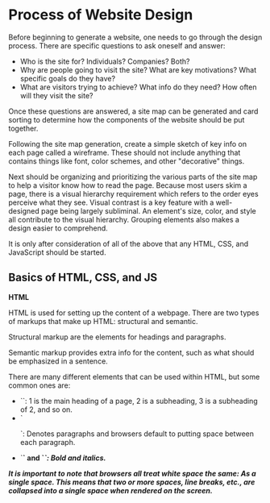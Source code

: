 # Process of Website Design
<p>Before beginning to generate a website, one needs to go through the design process.  There are specific questions to ask oneself and answer:
<ul>
  <li>Who is the site for?  Individuals?  Companies?  Both?</li>
  <li>Why are people going to visit the site?  What are key motivations?  What specific goals do they have?</li>
  <li>What are visitors trying to achieve?  What info do they need?  How often will they visit the site?</li>
</ul>

Once these questions are answered, a site map can be generated and card sorting to determine how the components of the website should be put together.<p>

<p>Following the site map generation, create a simple sketch of key info on each page called a wireframe.  These should not include anything that contains things like font, color schemes, and other "decorative" things.</p>

<p>Next should be organizing and prioritizing the various parts of the site map to help a visitor know how to read the page.  Because most users skim a page, there is a visual hierarchy requirement which refers to the order eyes perceive what they see.  Visual contrast is a key feature with a well-designed page being largely subliminal.  An element's size, color, and style all contribute to the visual hierarchy.  Grouping elements also makes a design easier to comprehend.</p>

<p>It is only after consideration of all of the above that any HTML, CSS, and JavaScript should be started.</p>

## Basics of HTML, CSS, and JS

**HTML**

<p>HTML is used for setting up the content of a webpage.  There are two types of markups that make up HTML: structural and semantic.</p>

<p>Structural markup are the elements for headings and paragraphs.</p>

<p>Semantic markup provides extra info for the content, such as what should be emphasized in a sentence.</p>

<p>There are many different elements that can be used within HTML, but some common ones are:
<ul>
  <li>`<h#>`: 1 is the main heading of a page, 2 is a subheading, 3 is a subheading of 2, and so on.</li>
  <li>`<p>`: Denotes paragraphs and browsers default to putting space between each paragraph.</li>
  <li>`<b>` and `<i>`: Bold and italics.</li>
</ul>
</p>

<p>It is important to note that browsers all treat white space the same: As a single space.  This means that two or more spaces, line breaks, etc., are collapsed into a single space when rendered on the screen.</p>